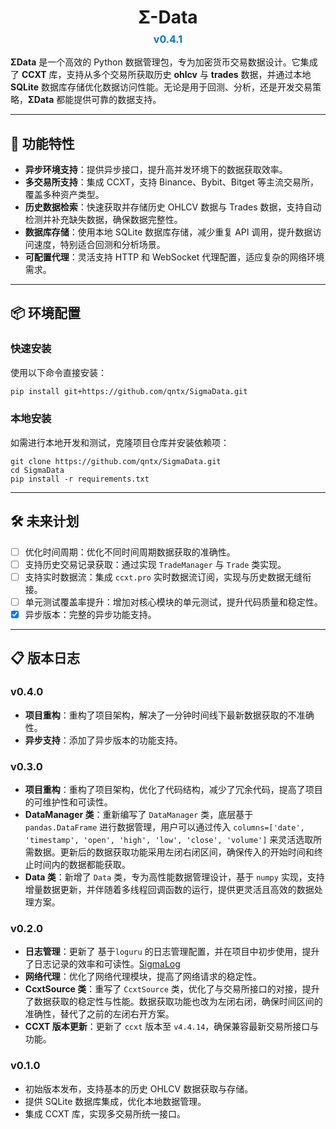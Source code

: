 

<h1 style="text-align: center; margin-bottom: 0.5rem;">
    <a href="https://github.com/Qntx/SigmaData" style="text-decoration: none; color: inherit;">
        Σ-Data
    </a>
</h1>
<p style="text-align: center; font-size: 1rem; color: #555; margin-top: 0;">
    <strong style="color: #007acc;">v0.4.1</strong>
</p>


**ΣData** 是一个高效的 Python 数据管理包，专为加密货币交易数据设计。它集成了 **CCXT** 库，支持从多个交易所获取历史 **ohlcv** 与 **trades** 数据，并通过本地 **SQLite** 数据库存储优化数据访问性能。无论是用于回测、分析，还是开发交易策略，**ΣData** 都能提供可靠的数据支持。

---

## 🌟 功能特性

- **异步环境支持**：提供异步接口，提升高并发环境下的数据获取效率。
- **多交易所支持**：集成 CCXT，支持 Binance、Bybit、Bitget 等主流交易所，覆盖多种资产类型。
- **历史数据检索**：快速获取并存储历史 OHLCV 数据与 Trades 数据，支持自动检测并补充缺失数据，确保数据完整性。
- **数据库存储**：使用本地 SQLite 数据库存储，减少重复 API 调用，提升数据访问速度，特别适合回测和分析场景。
- **可配置代理**：灵活支持 HTTP 和 WebSocket 代理配置，适应复杂的网络环境需求。

---

## 📦 环境配置

### 快速安装

使用以下命令直接安装：

```bash
pip install git+https://github.com/qntx/SigmaData.git
```

### 本地安装

如需进行本地开发和测试，克隆项目仓库并安装依赖项：

```
git clone https://github.com/qntx/SigmaData.git
cd SigmaData
pip install -r requirements.txt
```

---

## 🛠️ 未来计划

- [ ] 优化时间周期：优化不同时间周期数据获取的准确性。
- [ ] 支持历史交易记录获取：通过实现 `TradeManager` 与 `Trade` 类实现。
- [ ] 支持实时数据流：集成 `ccxt.pro` 实时数据流订阅，实现与历史数据无缝衔接。
- [ ] 单元测试覆盖率提升：增加对核心模块的单元测试，提升代码质量和稳定性。
- [x] 异步版本：完整的异步功能支持。

---

## 📋 版本日志

### v0.4.0

- **项目重构**：重构了项目架构，解决了一分钟时间线下最新数据获取的不准确性。
- **异步支持**：添加了异步版本的功能支持。

### v0.3.0

- **项目重构**：重构了项目架构，优化了代码结构，减少了冗余代码，提高了项目的可维护性和可读性。
- **DataManager 类**：重新编写了 `DataManager` 类，底层基于 `pandas.DataFrame` 进行数据管理，用户可以通过传入 `columns=['date', 'timestamp', 'open', 'high', 'low', 'close', 'volume']` 来灵活选取所需数据。更新后的数据获取功能采用左闭右闭区间，确保传入的开始时间和终止时间内的数据都能获取。
- **Data 类**：新增了 `Data` 类，专为高性能数据管理设计，基于 `numpy` 实现，支持增量数据更新，并伴随着多线程回调函数的运行，提供更灵活且高效的数据处理方案。

### v0.2.0

- **日志管理**：更新了 基于`loguru` 的日志管理配置，并在项目中初步使用，提升了日志记录的效率和可读性。[SigmaLog](https://github.com/qntx/SigmaLog)
- **网络代理**：优化了网络代理模块，提高了网络请求的稳定性。
- **CcxtSource 类**：重写了 `CcxtSource` 类，优化了与交易所接口的对接，提升了数据获取的稳定性与性能。数据获取功能也改为左闭右闭，确保时间区间的准确性，替代了之前的左闭右开方案。
- **CCXT 版本更新**：更新了 `ccxt` 版本至 `v4.4.14`，确保兼容最新交易所接口与功能。

### v0.1.0

- 初始版本发布，支持基本的历史 OHLCV 数据获取与存储。
- 提供 SQLite 数据库集成，优化本地数据管理。
- 集成 CCXT 库，实现多交易所统一接口。

